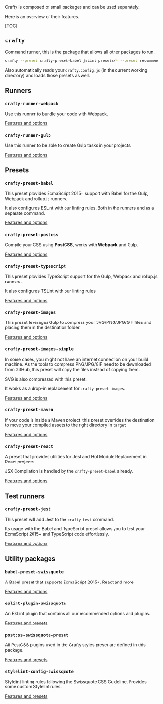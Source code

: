 Crafty is composed of small packages and can be used separately.

Here is an overview of their features.

[TOC]

## `crafty`

Command runner, this is the package that allows all other packages to run.

```bash
crafty --preset crafty-preset-babel jsLint presets/* --preset recommended --preset node
```

Also automatically reads your `crafty.config.js` (in the current working
directory) and loads those presets as well.

## Runners

### `crafty-runner-webpack`

Use this runner to bundle your code with Webpack.

[Features and options](02_crafty-runner-webpack.md)

### `crafty-runner-gulp`

Use this runner to be able to create Gulp tasks in your projects.

[Features and options](02_crafty-runner-gulp.md)

## Presets

### `crafty-preset-babel`

This preset provides EcmaScript 2015+ support with Babel for the Gulp, Webpack
and rollup.js runners.

It also configures ESLint with our linting rules. Both in the runners and as a
separate command.

[Features and options](05_crafty-preset-babel)

### `crafty-preset-postcss`

Compile your CSS using **PostCSS**, works with **Webpack** and Gulp.

[Features and options](05_crafty-preset-postcss)

### `crafty-preset-typescript`

This preset provides TypeScript support for the Gulp, Webpack and rollup.js
runners.

It also configures TSLint with our linting rules

[Features and options](05_crafty-preset-typescript)

### `crafty-preset-images`

This preset leverages Gulp to compress your SVG/PNG/JPG/GIF files and placing
them in the destination folder.

[Features and options](05_crafty-preset-images.md)

### `crafty-preset-images-simple`

In some cases, you might not have an internet connection on your build machine.
As the tools to compress PNG/JPG/GIF need to be downloaded from GitHub, this
preset will copy the files instead of copying them.

SVG is also compressed with this preset.

It works as a drop-in replacement for `crafty-preset-images`.

[Features and options](05_crafty-preset-images-simple.md)

### `crafty-preset-maven`

If your code is inside a Maven project, this preset overrides the destination to
move your compiled assets to the right directory in `target`

[Features and options](05_crafty-preset-maven.md)

### `crafty-preset-react`

A preset that provides utilities for Jest and Hot Module Replacement in React
projects.

JSX Compilation is handled by the `crafty-preset-babel` already.

[Features and options](05_crafty-preset-react.md)

## Test runners

### `crafty-preset-jest`

This preset will add Jest to the `crafty test` command.

Its usage with the Babel and TypeScript preset allows you to test your
EcmaScript 2015+ and TypeScript code effortlessly.

[Features and options](05_crafty-preset-jest.md)

## Utility packages

### `babel-preset-swissquote`

A Babel preset that supports EcmaScript 2015+, React and more

[Features and options](10_babel-preset-swissquote.md)

### `eslint-plugin-swissquote`

An ESLint plugin that contains all our recommended options and plugins.

[Features and presets](10_eslint-plugin-swissquote.md)

### `postcss-swissquote-preset`

All PostCSS plugins used in the Crafty styles preset are defined in this
package.

[Features and presets](10_postcss-swissquote-preset.md)

### `stylelint-config-swissquote`

Stylelint linting rules following the Swissquote CSS Guideline. Provides some
custom Stylelint rules.

[Features and presets](10_stylelint-config-swissquote.md)
